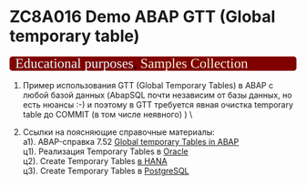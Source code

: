# ZC8A016 Demo ABAP GTT (Global temporary table)
<img src="https://github.com/OlegBash599/ZC8A016/blob/main/props/lbl.svg"/>

1. Пример использования GTT (Global Temporary Tables) в ABAP с любой базой данных (AbapSQL почти независим от базы данных, но есть нюансы :-) и поэтому в GTT требуется явная очистка temporary table до COMMIT (в том числе неявного) ) \
   
2. Ссылки на поясняющие справочные материалы: \
   а1). ABAP-справка 7.52 [Global temporary Tables in ABAP](https://help.sap.com/doc/abapdocu_752_index_htm/7.52/en-US/abenddic_database_tables_gtt.htm) \
   ц1). Реализация Temporary Tables в [Oracle](https://oracle-base.com/articles/misc/temporary-tables) \
   ц2). Create Temporary Tables [в HANA](https://help.sap.com/docs/SAP_HANA_PLATFORM/4fe29514fd584807ac9f2a04f6754767/20d58a5f75191014b2fe92141b7df228.html#loio20d58a5f75191014b2fe92141b7df228__create_table_global_temporary_option) \
   ц3). Create Temporary Tables в [PostgreSQL](https://www.postgresql.org/docs/16/sql-createtable.html) 
   
